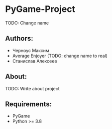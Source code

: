# PyGame-Project
TODO: Change name
## Authors:
- Черноус Максим
- Average Enjoyer (TODO: change name to real)
- Станислав Алексеев

## About:
TODO: Write about project

## Requirements:
- PyGame 
- Python >= 3.8
